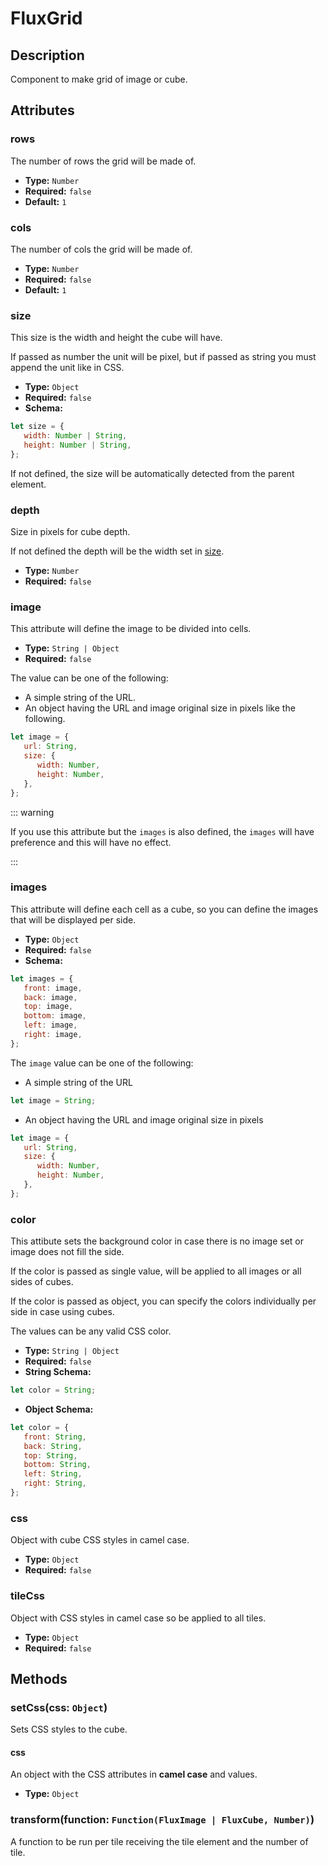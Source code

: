 ---
---

# FluxGrid

## Description

Component to make grid of image or cube.

## Attributes

### rows

The number of rows the grid will be made of.

- **Type:** `Number`
- **Required:** `false`
- **Default:** `1`

### cols

The number of cols the grid will be made of.

- **Type:** `Number`
- **Required:** `false`
- **Default:** `1`

### size

This size is the width and height the cube will have.

If passed as number the unit will be pixel, but if passed as string you must append the unit like in CSS.

- **Type:** `Object`
- **Required:** `false`
- **Schema:**
``` js
let size = {
   width: Number | String,
   height: Number | String,
};
```

If not defined, the size will be automatically detected from the parent element.

### depth

Size in pixels for cube depth.

If not defined the depth will be the width set in [size](#size).

- **Type:** `Number`
- **Required:** `false`

### image

This attribute will define the image to be divided into cells.

- **Type:** `String | Object`
- **Required:** `false`

The value can be one of the following:
* A simple string of the URL.
* An object having the URL and image original size in pixels like the following.

``` js
let image = {
   url: String,
   size: {
      width: Number,
      height: Number,
   },
};
```

::: warning

If you use this attribute but the `images` is also defined, the `images` will have preference and this will have no effect.

:::

### images

This attribute will define each cell as a cube, so you can define the images that will be displayed per side.

- **Type:** `Object`
- **Required:** `false`
- **Schema:**
``` js
let images = {
   front: image,
   back: image,
   top: image,
   bottom: image,
   left: image,
   right: image,
};
```

The `image` value can be one of the following:

* A simple string of the URL

``` js
let image = String;
```

* An object having the URL and image original size in pixels

``` js
let image = {
   url: String,
   size: {
      width: Number,
      height: Number,
   },
};
```

### color

This attibute sets the background color in case there is no image set or image does not fill the side.

If the color is passed as single value, will be applied to all images or all sides of cubes.

If the color is passed as object, you can specify the colors individually per side in case using cubes.

The values can be any valid CSS color.

- **Type:** `String | Object`
- **Required:** `false`
- **String Schema:**
``` js
let color = String;
```
- **Object Schema:**
``` js
let color = {
   front: String,
   back: String,
   top: String,
   bottom: String,
   left: String,
   right: String,
};
```

### css

Object with cube CSS styles in camel case.

- **Type:** `Object`
- **Required:** `false`

### tileCss

Object with CSS styles in camel case so be applied to all tiles.

- **Type:** `Object`
- **Required:** `false`

## Methods

### setCss(css: `Object`)

Sets CSS styles to the cube.

#### css

An object with the CSS attributes in **camel case** and values.

* **Type:** `Object`

### transform(function: `Function(FluxImage | FluxCube, Number)`)

A function to be run per tile receiving the tile element and the number of tile.
